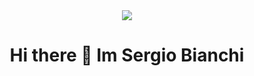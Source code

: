 <div id="header" align="center">
	<img src="https://media.giphy.com/media/xT9C25UNTwfZuk85WP/giphy-downsized-large.gif" />
<h1 align="Center"> Hi there 👋 Im Sergio Bianchi</h1>
</div>

<!--
**sbianchie/sbianchie** is a ✨ _special_ ✨ repository because its `README.md` (this file) appears on your GitHub profile.

Here are some ideas to get you started:

- 🔭 I’m currently working on ...
- 🌱 I’m currently learning ...
- 👯 I’m looking to collaborate on ...
- 🤔 I’m looking for help with ...
- 💬 Ask me about ...
- 📫 How to reach me: ...
- 😄 Pronouns: ...
- ⚡ Fun fact: ...
-->
